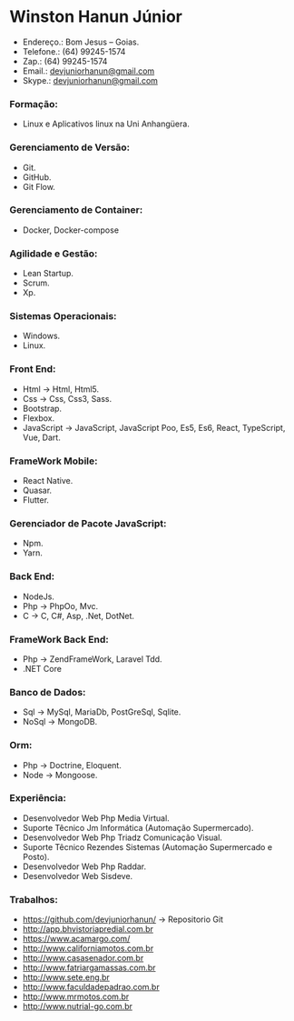 # Winston Hanun Júnior																		

* Endereço.: Bom Jesus – Goias.  
* Telefone.: (64) 99245-1574
* Zap.:      (64) 99245-1574  
* Email.: <devjuniorhanun@gmail.com>  
* Skype.: <devjuniorhanun@gmail.com>  

### Formação:																				

* Linux e Aplicativos linux na Uni Anhangüera.

### Gerenciamento de Versão:																

* Git.
* GitHub.
* Git Flow.
### Gerenciamento de Container:
* Docker, Docker-compose

### Agilidade e Gestão:																		
* Lean Startup.
* Scrum.
* Xp.

### Sistemas Operacionais:																	
* Windows.
* Linux.

### Front End:																				
* Html -> Html, Html5.
* Css -> Css, Css3, Sass.
* Bootstrap.
* Flexbox.
* JavaScript -> JavaScript, JavaScript Poo, Es5, Es6, React, TypeScript, Vue, Dart.


### FrameWork Mobile:
* React Native.
* Quasar.
* Flutter.

### Gerenciador de Pacote JavaScript:															
* Npm.
* Yarn.

### Back End:																				
* NodeJs.
* Php -> PhpOo, Mvc.
* C -> C, C#, Asp, .Net, DotNet.

### FrameWork Back End:																	
* Php -> ZendFrameWork, Laravel Tdd.
* .NET Core

### Banco de Dados:																			
* Sql -> MySql, MariaDb, PostGreSql, Sqlite.
* NoSql -> MongoDB.

### Orm:
* Php -> Doctrine, Eloquent.
* Node -> Mongoose.

### Experiência:																				
* Desenvolvedor Web Php Media Virtual. 
* Suporte Têcnico Jm Informática (Automação Supermercado).
* Desenvolvedor Web Php Triadz Comunicação Visual. 
* Suporte Têcnico Rezendes Sistemas (Automação Supermercado e Posto).
* Desenvolvedor Web Php Raddar. 
* Desenvolvedor Web Sisdeve.

### Trabalhos:																				
* https://github.com/devjuniorhanun/ → Repositorio Git
* http://app.bhvistoriapredial.com.br
* https://www.acamargo.com/
* http://www.californiamotos.com.br
* http://www.casasenador.com.br
* http://www.fatriargamassas.com.br
* http://www.sete.eng.br
* http://www.faculdadepadrao.com.br
* http://www.mrmotos.com.br
* http://www.nutrial-go.com.br
